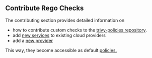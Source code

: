 ## Contribute Rego Checks

The contributing section provides detailed information on

* how to contribute custom checks to the [trivy-policies repository](../../../../community/contribute/checks/overview.md/).
* add [new services](../../../../community/contribute/checks/service-support.md) to existing cloud providers
* add a [new provider](../../../../community/contribute/checks/provider-support.md/)

This way, they become accessible as default [policies.](https://github.com/aquasecurity/trivy-policies)